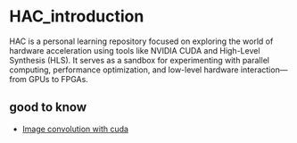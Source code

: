 # HAC_introduction
HAC is a personal learning repository focused on exploring the world of hardware acceleration using tools like NVIDIA CUDA and High-Level Synthesis (HLS). It serves as a sandbox for experimenting with parallel computing, performance optimization, and low-level hardware interaction—from GPUs to FPGAs.

## good to know
- [Image convolution with cuda](https://developer.download.nvidia.com/compute/cuda/1.1-Beta/x86_64_website/projects/convolutionSeparable/doc/convolutionSeparable.pdf)
